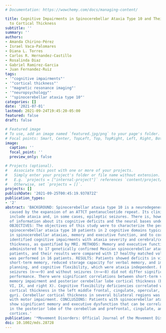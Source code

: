 ```yaml
---
# Documentation: https://wowchemy.com/docs/managing-content/

title: Cognitive Impairments in Spinocerebellar Ataxia Type 10 and Their Relation
  to Cortical Thickness
subtitle: ''
summary: ''
authors:
- Amanda Chirino-Pérez
- Israel Vaca-Palomares
- Diana L. Torres
- Carlos R. Hernandez-Castillo
- Rosalinda Diaz
- Gabriel Ramirez-Garcia
- Juan Fernandez-Ruiz
tags:
- '"cognitive impairments"'
- '"cortical thickness"'
- '"magnetic resonance imaging"'
- '"neuropsychology"'
- '"spinocerebellar ataxia type 10"'
categories: []
date: '2021-07-01'
lastmod: 2021-09-24T19:45:20-05:00
featured: false
draft: false

# Featured image
# To use, add an image named `featured.jpg/png` to your page's folder.
# Focal points: Smart, Center, TopLeft, Top, TopRight, Left, Right, BottomLeft, Bottom, BottomRight.
image:
  caption: ''
  focal_point: ''
  preview_only: false

# Projects (optional).
#   Associate this post with one or more of your projects.
#   Simply enter your project's folder or file name without extension.
#   E.g. `projects = ["internal-project"]` references `content/project/deep-learning/index.md`.
#   Otherwise, set `projects = []`.
projects: []
publishDate: '2021-09-25T00:45:19.937872Z'
publication_types:
- '2'
abstract: 'BACKGROUND: Spinocerebellar ataxia type 10 is a neurodegenerative disorder
  caused by the expansion of an ATTCT pentanucleotide repeat. Its clinical features
  include ataxia and, in some cases, epileptic seizures. There is, however, a dearth
  of information about its cognitive deficits and the neural bases underpinning them.
  OBJECTIVES: The objectives of this study were to characterize the performance of
  spinocerebellar ataxia type 10 patients in 2 cognitive domains typically affected
  in spinocerebellar ataxias, memory and executive function, and to correlate the
  identified cognitive impairments with ataxia severity and cerebral/cerebellar cortical
  thickness, as quantified by MRI. METHODS: Memory and executive function tests were
  administered to 17 genetically confirmed Mexican spinocerebellar ataxia type 10
  patients, and their results were compared with 17 healthy matched volunteers. MRI
  was performed in 16 patients. RESULTS: Patients showed deficits in visual and visuospatial
  short-term memory, reduced storage capacity for verbal memory, and impaired monitoring,
  planning, and cognitive flexibility, which were ataxia independent. Patients with
  seizures (n~=~9) and without seizures (n~=~8) did not differ significantly in cognitive
  performance. There were significant correlations between short-term visuospatial
  memory impairment and posterior cerebellar lobe cortical thickness (bilateral lobule
  VI, IX, and right X). Cognitive flexibility deficiencies correlated with cerebral
  cortical thickness in the left middle frontal, cingulate, opercular, and temporal
  gyri. Cerebellar cortical thickness in several bilateral regions was correlated
  with motor impairment. CONCLUSIONS: Patients with spinocerebellar ataxia type 10
  show significant memory and executive dysfunction that can be correlated with deterioration
  in the posterior lobe of the cerebellum and prefrontal, cingulate, and middle temporal
  cortices.'
publication: '*Movement Disorders: Official Journal of the Movement Disorder Society*'
doi: 10.1002/mds.28728
---
```

